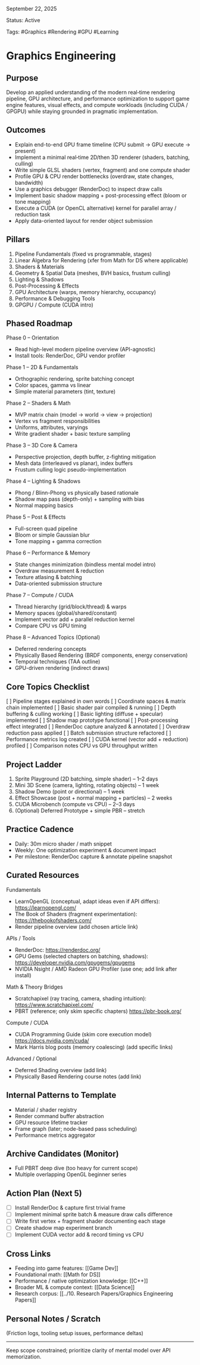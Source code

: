 September 22, 2025

Status: Active

Tags: #Graphics #Rendering #GPU #Learning

# Graphics Engineering

## Purpose
Develop an applied understanding of the modern real‑time rendering pipeline, GPU architecture, and performance optimization to support game engine features, visual effects, and compute workloads (including CUDA / GPGPU) while staying grounded in pragmatic implementation.

## Outcomes
- Explain end-to-end GPU frame timeline (CPU submit → GPU execute → present)
- Implement a minimal real‑time 2D/then 3D renderer (shaders, batching, culling)
- Write simple GLSL shaders (vertex, fragment) and one compute shader
- Profile GPU & CPU render bottlenecks (overdraw, state changes, bandwidth)
- Use a graphics debugger (RenderDoc) to inspect draw calls
- Implement basic shadow mapping + post-processing effect (bloom or tone mapping)
- Execute a CUDA (or OpenCL alternative) kernel for parallel array / reduction task
- Apply data-oriented layout for render object submission

## Pillars
1. Pipeline Fundamentals (fixed vs programmable, stages)
2. Linear Algebra for Rendering (xfer from Math for DS where applicable)
3. Shaders & Materials
4. Geometry & Spatial Data (meshes, BVH basics, frustum culling)
5. Lighting & Shadows
6. Post-Processing & Effects
7. GPU Architecture (warps, memory hierarchy, occupancy)
8. Performance & Debugging Tools
9. GPGPU / Compute (CUDA intro)

## Phased Roadmap
Phase 0 – Orientation
- Read high-level modern pipeline overview (API-agnostic)
- Install tools: RenderDoc, GPU vendor profiler

Phase 1 – 2D & Fundamentals
- Orthographic rendering, sprite batching concept
- Color spaces, gamma vs linear
- Simple material parameters (tint, texture)

Phase 2 – Shaders & Math
- MVP matrix chain (model → world → view → projection)
- Vertex vs fragment responsibilities
- Uniforms, attributes, varyings
- Write gradient shader + basic texture sampling

Phase 3 – 3D Core & Camera
- Perspective projection, depth buffer, z-fighting mitigation
- Mesh data (interleaved vs planar), index buffers
- Frustum culling logic pseudo-implementation

Phase 4 – Lighting & Shadows
- Phong / Blinn-Phong vs physically based rationale
- Shadow map pass (depth-only) + sampling with bias
- Normal mapping basics

Phase 5 – Post & Effects
- Full-screen quad pipeline
- Bloom or simple Gaussian blur
- Tone mapping + gamma correction

Phase 6 – Performance & Memory
- State changes minimization (bindless mental model intro)
- Overdraw measurement & reduction
- Texture atlasing & batching
- Data-oriented submission structure

Phase 7 – Compute / CUDA
- Thread hierarchy (grid/block/thread) & warps
- Memory spaces (global/shared/constant)
- Implement vector add + parallel reduction kernel
- Compare CPU vs GPU timing

Phase 8 – Advanced Topics (Optional)
- Deferred rendering concepts
- Physically Based Rendering (BRDF components, energy conservation)
- Temporal techniques (TAA outline)
- GPU-driven rendering (indirect draws)

## Core Topics Checklist
[ ] Pipeline stages explained in own words
[ ] Coordinate spaces & matrix chain implemented
[ ] Basic shader pair compiled & running
[ ] Depth buffering & culling working
[ ] Basic lighting (diffuse + specular) implemented
[ ] Shadow map prototype functional
[ ] Post-processing effect integrated
[ ] RenderDoc capture analyzed & annotated
[ ] Overdraw reduction pass applied
[ ] Batch submission structure refactored
[ ] Performance metrics log created
[ ] CUDA kernel (vector add + reduction) profiled
[ ] Comparison notes CPU vs GPU throughput written

## Project Ladder
1. Sprite Playground (2D batching, simple shader) – 1–2 days
2. Mini 3D Scene (camera, lighting, rotating objects) – 1 week
3. Shadow Demo (point or directional) – 1 week
4. Effect Showcase (post + normal mapping + particles) – 2 weeks
5. CUDA Microbench (compute vs CPU) – 2–3 days
6. (Optional) Deferred Prototype + simple PBR – stretch

## Practice Cadence
- Daily: 30m micro shader / math snippet
- Weekly: One optimization experiment & document impact
- Per milestone: RenderDoc capture & annotate pipeline snapshot

## Curated Resources
Fundamentals
- LearnOpenGL (conceptual, adapt ideas even if API differs): https://learnopengl.com/
- The Book of Shaders (fragment experimentation): https://thebookofshaders.com/
- Render pipeline overview (add chosen article link)

APIs / Tools
- RenderDoc: https://renderdoc.org/
- GPU Gems (selected chapters on batching, shadows): https://developer.nvidia.com/gpugems/gpugems
- NVIDIA Nsight / AMD Radeon GPU Profiler (use one; add link after install)

Math & Theory Bridges
- Scratchapixel (ray tracing, camera, shading intuition): https://www.scratchapixel.com/
- PBRT (reference; only skim specific chapters) https://pbr-book.org/

Compute / CUDA
- CUDA Programming Guide (skim core execution model) https://docs.nvidia.com/cuda/
- Mark Harris blog posts (memory coalescing) (add specific links)

Advanced / Optional
- Deferred Shading overview (add link)
- Physically Based Rendering course notes (add link)

## Internal Patterns to Template
- Material / shader registry
- Render command buffer abstraction
- GPU resource lifetime tracker
- Frame graph (later; node-based pass scheduling)
- Performance metrics aggregator

## Archive Candidates (Monitor)
- Full PBRT deep dive (too heavy for current scope)
- Multiple overlapping OpenGL beginner series

## Action Plan (Next 5)
- [ ] Install RenderDoc & capture first trivial frame
- [ ] Implement minimal sprite batch & measure draw calls difference
- [ ] Write first vertex + fragment shader documenting each stage
- [ ] Create shadow map experiment branch
- [ ] Implement CUDA vector add & record timing vs CPU

## Cross Links
- Feeding into game features: [[Game Dev]]
- Foundational math: [[Math for DS]]
- Performance / native optimization knowledge: [[C++]]
- Broader ML & compute context: [[Data Science]]
- Research corpus: [[../10. Research Papers/Graphics Engineering Papers]]

## Personal Notes / Scratch
(Friction logs, tooling setup issues, performance deltas)

---
Keep scope constrained; prioritize clarity of mental model over API memorization.
